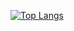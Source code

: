 [![Top Langs](https://github-readme-stats.vercel.app/api/top-langs/?username=jasmineeer&layout=compact&theme=moltack)](https://github.com/jasmineeer/github-readme-stats) 
